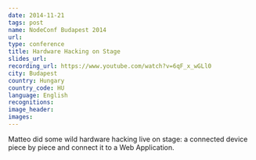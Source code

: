 ```yaml
---
date: 2014-11-21
tags: post
name: NodeConf Budapest 2014
url: 
type: conference
title: Hardware Hacking on Stage
slides_url:
recording_url: https://www.youtube.com/watch?v=6qF_x_wGLl0
city: Budapest
country: Hungary
country_code: HU
language: English
recognitions:
image_header:
images:
---
```


Matteo did some wild hardware hacking live on stage: a connected device piece by piece and connect it to a Web Application.
